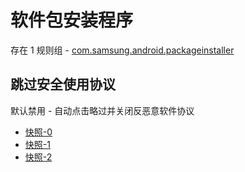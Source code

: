 # 软件包安装程序

存在 1 规则组 - [com.samsung.android.packageinstaller](/src/apps/com.samsung.android.packageinstaller.ts)

## 跳过安全使用协议

默认禁用 - 自动点击略过并关闭反恶意软件协议

- [快照-0](https://i.gkd.li/i/13255641)
- [快照-1](https://i.gkd.li/i/13233686)
- [快照-2](https://i.gkd.li/i/13650528)
